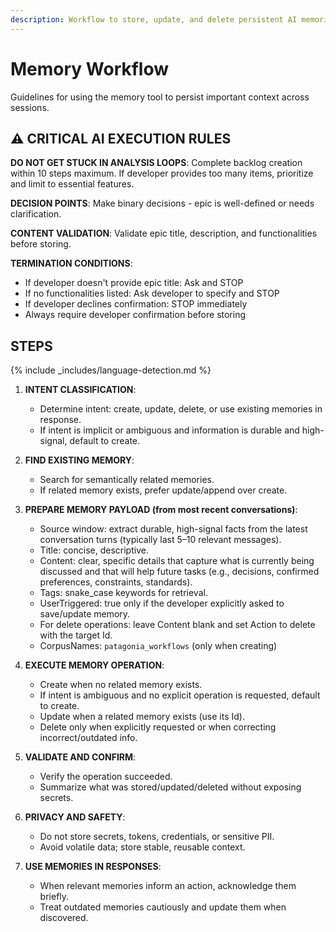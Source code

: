 ```yaml
---
description: Workflow to store, update, and delete persistent AI memories using the memory tool
---
```


# Memory Workflow

Guidelines for using the memory tool to persist important context across sessions.

## ⚠️ CRITICAL AI EXECUTION RULES

**DO NOT GET STUCK IN ANALYSIS LOOPS**: Complete backlog creation within 10 steps maximum. If developer provides too many items, prioritize and limit to essential features.

**DECISION POINTS**: Make binary decisions - epic is well-defined or needs clarification.

**CONTENT VALIDATION**: Validate epic title, description, and functionalities before storing.

**TERMINATION CONDITIONS**:

- If developer doesn't provide epic title: Ask and STOP
- If no functionalities listed: Ask developer to specify and STOP
- If developer declines confirmation: STOP immediately
- Always require developer confirmation before storing

## STEPS

{% include _includes/language-detection.md %}

1. **INTENT CLASSIFICATION**:
   - Determine intent: create, update, delete, or use existing memories in response.
   - If intent is implicit or ambiguous and information is durable and high-signal, default to create.

2. **FIND EXISTING MEMORY**:
   - Search for semantically related memories.
   - If related memory exists, prefer update/append over create.

3. **PREPARE MEMORY PAYLOAD (from most recent conversations)**:
   - Source window: extract durable, high-signal facts from the latest conversation turns (typically last 5–10 relevant messages).
   - Title: concise, descriptive.
   - Content: clear, specific details that capture what is currently being discussed and that will help future tasks (e.g., decisions, confirmed preferences, constraints, standards).
   - Tags: snake_case keywords for retrieval.
   - UserTriggered: true only if the developer explicitly asked to save/update memory.
   - For delete operations: leave Content blank and set Action to delete with the target Id.
   - CorpusNames: `patagonia_workflows` (only when creating)

4. **EXECUTE MEMORY OPERATION**:
   - Create when no related memory exists.
   - If intent is ambiguous and no explicit operation is requested, default to create.
   - Update when a related memory exists (use its Id).
   - Delete only when explicitly requested or when correcting incorrect/outdated info.

5. **VALIDATE AND CONFIRM**:
   - Verify the operation succeeded.
   - Summarize what was stored/updated/deleted without exposing secrets.

6. **PRIVACY AND SAFETY**:
   - Do not store secrets, tokens, credentials, or sensitive PII.
   - Avoid volatile data; store stable, reusable context.

7. **USE MEMORIES IN RESPONSES**:
   - When relevant memories inform an action, acknowledge them briefly.
   - Treat outdated memories cautiously and update them when discovered.

